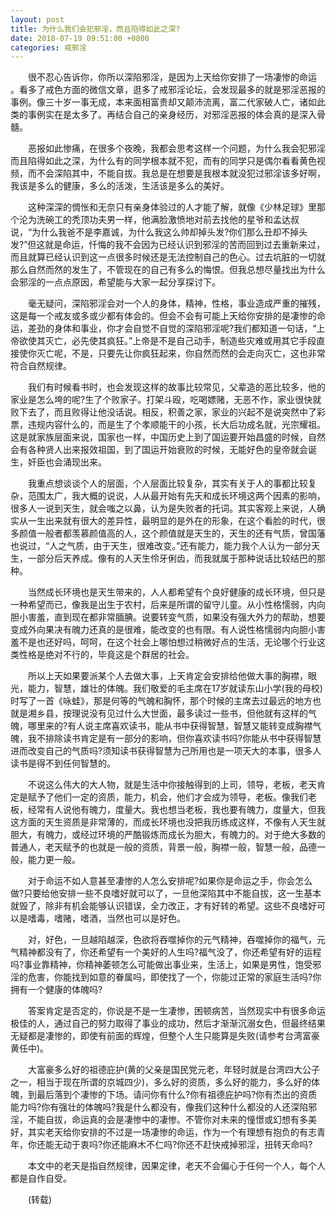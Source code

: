 ```yaml
---
layout: post
title: 为什么我们会犯邪淫，而且陷得如此之深?
date: 2018-07-19 09:51:00 +0800
categories: 戒邪淫
---
```


　　很不忍心告诉你，你所以深陷邪淫，是因为上天给你安排了一场凄惨的命运 。看多了戒色方面的微信文章，逛多了戒邪淫论坛，会发现最多的就是邪淫恶报的事例。像三十岁一事无成，本来面相富贵却又颠沛流离，富二代家破人亡，诸如此类的事例实在是太多了。再结合自己的亲身经历，对邪淫恶报的体会真的是深入骨髓。
　　恶报如此惨痛，在很多个夜晚，我都会思考这样一个问题，为什么我会犯邪淫而且陷得如此之深，为什么有的同学根本就不犯，而有的同学只是偶尔看看黄色视频，而不会深陷其中，不能自拔。我总是在想要是我根本就没犯过邪淫该多好啊，我该是多么的健康，多么的活泼，生活该是多么的美好。
　　这种深深的惆怅和无奈只有亲身体验过的人才能了解，就像《少林足球》里那个沦为洗碗工的秃顶功夫男一样，他满脸激愤地对前去找他的星爷和孟达叔说，“为什么我爸不是李嘉诚，为什么我这么帅却掉头发?你们那么丑却不掉头发?”但这就是命运，忏悔的我不会因为已经认识到邪淫的苦而回到过去重新来过，而且就算已经认识到这一点很多时候还是无法控制自己的色心。过去坑脏的一切就那么自然而然的发生了，不管现在的自己有多么的悔恨。但我总想尽量找出为什么会邪淫的一点点原因，希望能与大家一起分享探讨下。
　　毫无疑问，深陷邪淫会对一个人的身体，精神，性格，事业造成严重的摧残，这是每一个戒友或多或少都有体会的。但会不会有可能上天给你安排的是凄惨的命运，差劲的身体和事业，你才会自觉不自觉的深陷邪淫呢?我们都知道一句话，“上帝欲使其灭亡，必先使其疯狂。”上帝是不是自己动手，制造些灾难或用其它手段直接使你灭亡呢，不是，只要先让你疯狂起来，你自然而然的会走向灭亡，这也非常符合自然规律。
　　我们有时候看书时，也会发现这样的故事比较常见，父辈造的恶比较多，他的家业是怎么垮的呢?生了个败家子。打架斗殴，吃喝嫖赌，无恶不作，家业很快就败下去了，而且败得让他没话说。相反，积善之家，家业的兴起不是说突然中了彩票，违规内容什么的，而是生了个孝顺能干的小孩，长大后功成名就，光宗耀祖。这是就家族层面来说，国家也一样，中国历史上到了国运要开始昌盛的时候，自然会有各种贤人出来报效祖国，到了国运开始衰败的时候，无能好色的皇帝就会诞生，奸臣也会涌现出来。
　　我重点想谈谈个人的层面，个人层面比较复杂，其实有关于人的事都比较复杂，范围太广，我大概的说说，人从最开始有先天和成长环境这两个因素的影响，很多人一说到天生，就会嗤之以鼻，认为是失败者的托词。其实客观上来说，人确实从一生出来就有很大的差异性，最明显的是外在的形象，在这个看脸的时代，很多颜值一般者都羡慕颜值高的人，这个颜值就是天生的，天生的还有气质，曾国藩也说过，“人之气质，由于天生，很难改变。”还有能力，能力我个人认为一部分天生，一部分后天养成。像有的人天生伶牙俐齿，而我就属于那种说话比较结巴的那种。
　　当然成长环境也是天生带来的，人人都希望有个良好健康的成长环境，但只是一种希望而已，像我是出生于农村，后来是所谓的留守儿童。从小性格懦弱，内向胆小害羞，直到现在都非常腼腆。说要转变气质，如果没有强大外力的帮助，想要变成外向果决有魄力还真的是很难，能改变的也有限。有人说性格懦弱内向胆小害羞不是也还好吗，呵呵，在这个社会上哪怕想过稍微好点的生活，无论哪个行业这类性格是绝对不行的，毕竟这是个群居的社会。
　　所以上天如果要派某个人去做大事，上天肯定会安排给他做大事的胸襟，眼光，能力，智慧，雄壮的体魄。我们敬爱的毛主席在17岁就读东山小学(我的母校)时写了一首《咏蛙》，那是何等的气魄和胸怀，那个时候的主席去过最远的地方也就是湘乡县，按理说没有见过什么大世面，最多读过一些书，但他就有这样的气魄，哪里来的?有人说主席喜欢读书，能从书中获得智慧，智慧又能转变成胸襟气魄，我不排除读书肯定是有一部分的影响，但你喜欢读书吗?你能从书中获得智慧进而改变自己的气质吗?须知读书获得智慧为己所用也是一项天大的本事，很多人读书是得不到任何智慧的。
　　不说这么伟大的大人物，就是生活中你接触得到的上司，领导，老板，老天肯定是赋予了他们一定的资质，能力，机会，他们才会成为领导，老板。像我们老板，经常有人说他有魄力，度量大。我也想当老板，我也要有魄力，度量大，但我这方面的天生资质是非常薄的，而成长环境也没把我历练成这样，不像有人天生就胆大，有魄力，或经过环境的严酷锻炼而成长为胆大，有魄力的。对于绝大多数的普通人，老天赋予的也就是一般的资质，背景一般，胸襟一般，智慧一般，品德一般，能力更一般。
　　对于命运不如人意甚至凄惨的人怎么安排呢?如果你是命运之手，你会怎么做?只要给他安排一些不良嗜好就可以了，一旦他深陷其中不能自拔，这一生基本就毁了，除非有机会能够认识错误，全力改正，才有好转的希望。这些不良嗜好可以是嗜毒，嗜赌，嗜酒，当然也可以是好色。
　　对，好色，一旦越陷越深，色欲将吞噬掉你的元气精神，吞噬掉你的福气，元气精神都没有了，你还希望有一个美好的人生吗?福气没了，你还希望有好的运程吗?事业靠精神，你精神萎顿怎么可能做出事业来，生活上，如果是男性，饱受邪淫的危害，你能找到如意的眷属吗，即使找了一个，你能过正常的家庭生活吗?你拥有一个健康的体魄吗?
　　答案肯定是否定的，你说是不是一生凄惨，困顿病苦，当然现实中有很多命运极佳的人，通过自己的努力取得了事业的成功，然后才渐渐沉溺女色，但最终结果无疑都是凄惨的，即使有前面的辉煌，但整个人生只能算是失败(请参考台湾富豪黄任中)。
　　大富豪多么好的祖德庇护(黄的父亲是国民党元老，年轻时就是台湾四大公子之一，相当于现在所谓的京城四少)，多么好的资质，多么好的能力，多么好的体魄，到最后落到个凄惨的下场。请问你有什么?你有祖德庇护吗?你有杰出的资质能力吗?你有强壮的体魄吗?我是什么都没有，像我们这种什么都没的人还深陷邪淫，不能自拔，命运真的会是凄惨中的凄惨。不管你对未来的憧憬或幻想有多美好，其实老天给你安排的不过是一场凄惨的命运，作为一个有理想有抱负的有志青年，你还能无动于衷吗?你还能麻木不仁吗?你还不赶快戒掉邪淫，扭转天命吗?
　　本文中的老天是指自然规律，因果定律，老天不会偏心于任何一个人，每个人都是自作自受。
　　(转载)